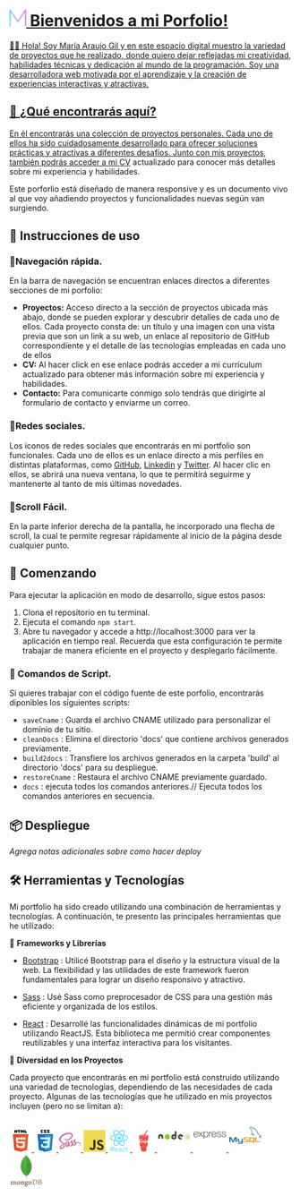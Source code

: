 # <a href="https://www.maragil.com" target="_blank" rel="noreferrer"> <img src="public/img/favicon.png" alt="html5" width="30" height="30"/> Bienvenidos a mi Porfolio!

🙌🏻 Hola! Soy María Araujo Gil y en este espacio digital muestro la variedad de proyectos que he realizado, donde quiero dejar reflejadas mi creatividad, habilidades técnicas y dedicación al mundo de la programación. Soy una desarrolladora web motivada por el aprendizaje y la creación de experiencias interactivas y atractivas.

## 🔎 ¿Qué encontrarás aquí?

En él encontrarás una colección de proyectos personales. Cada uno de ellos ha sido cuidadosamente desarrollado para ofrecer soluciones prácticas y atractivas a diferentes desafíos. Junto con mis proyectos, también podrás acceder a mi [CV](https://drive.google.com/file/d/10o8RU52tN787RjLF5TvUAIs-Zd5tM2qg/view) actualizado para conocer más detalles sobre mi experiencia y habilidades.

Este porforlio está diseñado de manera responsive y es un documento vivo al que voy añadiendo proyectos y funcionalidades nuevas según van surgiendo. 

## 📑	Instrucciones de uso

### 🔹Navegación rápida.

En la barra de navegación se encuentran enlaces directos a diferentes secciones de mi porfolio:

- **Proyectos:** Acceso directo a la sección de proyectos ubicada más abajo, donde se pueden explorar y descubrir detalles de cada uno de ellos. Cada proyecto consta de: un título y una imagen con una vista previa que son un link a su web, un enlace al repositorio de GitHub correspondiente y el detalle de las tecnologías empleadas en cada uno de ellos
- **CV:** Al hacer click en ese enlace podrás acceder a mi currículum actualizado para obtener más información sobre mi experiencia y habilidades.
- **Contacto:** Para comunicarte conmigo solo tendrás que dirigirte al formulario de contacto y enviarme un correo.

### 🔹Redes sociales.

Los iconos de redes sociales que encontrarás en mi portfolio son funcionales. Cada uno de ellos es un enlace directo a mis perfiles en distintas plataformas, como [GitHub](https://github.com/maragil), [Linkedin](https://www.linkedin.com/in/maria-araujo-gil/) y [Twitter](https://twitter.com/araujomaria84). Al hacer clic en ellos, se abrirá una nueva ventana, lo que te permitirá seguirme y mantenerte al tanto de mis últimas novedades.

### 🔹Scroll Fácil.

En la parte inferior derecha de la pantalla, he incorporado una flecha de scroll, la cual te permite regresar rápidamente al inicio de la página desde cualquier punto.


## 🚀 Comenzando

Para ejecutar la aplicación en modo de desarrollo, sigue estos pasos:

1. Clona el repositorio en tu terminal.
2. Ejecuta el comando `npm start`.
3. Abre tu navegador y accede a http://localhost:3000 para ver la aplicación en tiempo real.
Recuerda que esta configuración te permite trabajar de manera eficiente en el proyecto y desplegarlo fácilmente.

### 🔻 Comandos de Script.

Si quieres trabajar con el código fuente de este porfolio, encontrarás diponibles los siguientes scripts:
- `saveCname` : Guarda el archivo CNAME utilizado para personalizar el dominio de tu sitio.
- `cleanDocs` :  Elimina el directorio 'docs' que contiene archivos generados previamente.
- `build2docs` : Transfiere los archivos generados en la carpeta 'build' al directorio 'docs' para su despliegue.
- `restoreCname` : Restaura el archivo CNAME previamente guardado.
- `docs` : ejecuta todos los comandos anteriores.// Ejecuta todos los comandos anteriores en secuencia.


## 📦 Despliegue 

_Agrega notas adicionales sobre como hacer deploy_

## 🛠️ Herramientas y Tecnologías

Mi portfolio ha sido creado utilizando una combinación de herramientas y tecnologías. A continuación, te presento las principales herramientas que he utilizado:

🔸	**Frameworks y Librerías**

- [Bootstrap](https://getbootstrap.esdocu.com/) : Utilicé Bootstrap para el diseño y la estructura visual de la web. La flexibilidad y las utilidades de este framework fueron fundamentales para lograr un diseño responsivo y atractivo.

- [Sass](https://sass-lang.com/) : Usé Sass como preprocesador de CSS para una gestión más eficiente y organizada de los estilos.
  
- [React](https://es.react.dev/) : Desarrollé las funcionalidades dinámicas de mi portfolio utilizando ReactJS. Esta biblioteca me permitió crear componentes reutilizables y una interfaz interactiva para los visitantes.

🔸	**Diversidad en los Proyectos**

Cada proyecto que encontrarás en mi portfolio está construido utilizando una variedad de tecnologías, dependiendo de las necesidades de cada proyecto. Algunas de las tecnologías que he utilizado en mis proyectos incluyen (pero no se limitan a):

<a href="https://www.w3schools.com/html/" target="_blank" rel="noreferrer"> <img src="https://raw.githubusercontent.com/devicons/devicon/master/icons/html5/html5-original-wordmark.svg" alt="html5" width="40" height="40"/> </a>
<a href="https://www.w3schools.com/css/" target="_blank" rel="noreferrer"> <img src="https://raw.githubusercontent.com/devicons/devicon/master/icons/css3/css3-original-wordmark.svg" alt="css3" width="40" height="40"/> </a> 
<a href="https://sass-lang.com" target="_blank" rel="noreferrer"> <img src="https://raw.githubusercontent.com/devicons/devicon/master/icons/sass/sass-original.svg" alt="sass" width="40" height="40"/> </a> 
<a href="https://developer.mozilla.org/en-US/docs/Web/JavaScript" target="_blank" rel="noreferrer"> <img src="https://raw.githubusercontent.com/devicons/devicon/master/icons/javascript/javascript-original.svg" alt="javascript" width="40" height="40"/> </a> 
<a href="https://reactjs.org/" target="_blank" rel="noreferrer"> <img src="https://raw.githubusercontent.com/devicons/devicon/master/icons/react/react-original-wordmark.svg" alt="react" width="40" height="40"/> </a>
<a href="https://gulpjs.com" target="_blank" rel="noreferrer"> <img src="https://raw.githubusercontent.com/devicons/devicon/master/icons/gulp/gulp-plain.svg" alt="gulp" width="40" height="40"/> </a>
<a href="https://nodejs.org" target="_blank" rel="noreferrer"> <img src="https://raw.githubusercontent.com/devicons/devicon/master/icons/nodejs/nodejs-original-wordmark.svg" alt="nodejs" width="60" height="60"/> </a> 
<a href="https://expressjs.com" target="_blank" rel="noreferrer"> <img src="https://raw.githubusercontent.com/devicons/devicon/master/icons/express/express-original-wordmark.svg" alt="express" width="60" height="60"/> </a> 
<a href="https://www.mysql.com/" target="_blank" rel="noreferrer"> <img src="https://raw.githubusercontent.com/devicons/devicon/master/icons/mysql/mysql-original-wordmark.svg" alt="mysql" width="60" height="60"/> </a> 
<a href="https://www.mongodb.com/" target="_blank" rel="noreferrer"> <img src="https://raw.githubusercontent.com/devicons/devicon/master/icons/mongodb/mongodb-original-wordmark.svg" alt="mongodb" width="60" height="60"/> </a>



